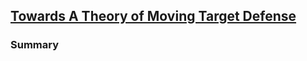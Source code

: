 ## [Towards A Theory of Moving Target Defense](http://dl.acm.org/citation.cfm?id=2663479)

### Summary
